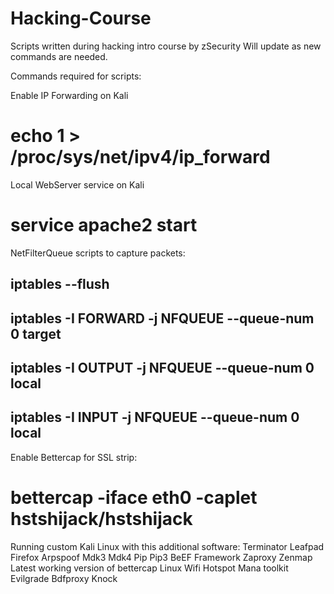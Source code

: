 # Hacking-Course
Scripts written during hacking intro course by zSecurity
Will update as new commands are needed.

Commands required for scripts:

Enable IP Forwarding on Kali
# echo 1 > /proc/sys/net/ipv4/ip_forward

Local WebServer service on Kali
# service apache2 start

NetFilterQueue scripts to capture packets: 
## iptables --flush
## iptables -I FORWARD -j NFQUEUE --queue-num 0                 target
## iptables -I OUTPUT -j NFQUEUE --queue-num 0                  local
## iptables -I INPUT -j NFQUEUE --queue-num 0                   local

Enable Bettercap for SSL strip:
# bettercap -iface eth0 -caplet hstshijack/hstshijack

Running custom Kali Linux with this additional software:
Terminator
Leafpad
Firefox
Arpspoof
Mdk3
Mdk4
Pip
Pip3
BeEF Framework
Zaproxy
Zenmap
Latest working version of bettercap
Linux Wifi Hotspot
Mana toolkit
Evilgrade
Bdfproxy
Knock
